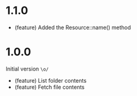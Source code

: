 # 1.1.0

* (feature) Added the Resource::name() method

# 1.0.0

Initial version `\o/`

* (feature) List folder contents
* (feature) Fetch file contents